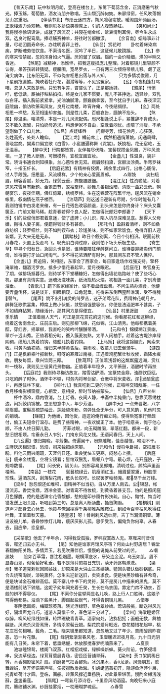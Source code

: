 <!-- { "loadSidebar": true } -->
　　【普天乐南】玩中秋明月朗，登高在楼台上。东篱下菊蕊含金，正消磨暑气秋光。捧玉觞，葡萄酿，酒友诗朋齐歌唱，玉山颓沉醉何妨。朱扉绿窗，任风吹落帽龙山赏重阳。
　　【伴读书北】布彤云迷四方，朔风凛毡帘放。暖阁围炉频酾汤，正歌楼酒力添欢畅。我则见多娇语笑樽席上，引的人腹热肠狂。
　　【笑和尚北】我将慢徐徐语话讲，成就了风流况；共寝在绡金帐，诉衷情到耳傍，尽今生永成双。选良时配鸾凰。捧瑶觞赛神羊，将往时苦都撇漾。
　　【余音南】姻缘事非计量，尽老团圆寿命长，办炷明香拜上苍。
　　【仙吕】赏花时
　　卧枕着床染病疾，梦断魂劳怕饮食。不索请名医，沉吟了半日，这证候儿敢跷蹊。
　　【幺】参的寒来恰禁起，忽的浑身如火气逼。厌的皱了双眉。豁的一会价精细，烘的半晌又昏迷。
　　【煞尾】减精神，添憔悴，把我这瘦损庞儿整理。对着那镜儿里容颜不认得，呆答孩转转猜疑。瘦腰围，宽尽罗衣，一日有两三次频将带缋儿移。觑了这淹尖病体，比东阳无异，不似俺害相思出落与外人知。
　　只为多情忒俊雅，月下星前拖逗煞。掩映着牡丹花，潜潜等等，不见劣冤家。
　　【幺】今夜相逢打骂咱，忽见人来敢是他。只恐有争差，咨咨认了，正是那娇娃。
　　【煞尾】悄悄吁，低低话，厮抽抒粘粘掐掐。终是女儿家不惯耍，庞儿不甚挣达。透轻纱，双乳似白牙。插入胸前紧紧拿，光油油腻滑。颤巍巍拿罢，至今犹自手儿麻。春夜深沉庭院幽，偷访吹箫鸾凤友。良月过南楼，昨宵许俺，今夜结绸缪。
　　【幺】两处相思一样愁，及至相逢却害羞。则是性儿柔，百般哀告，腼腆不抬头。
　　【煞尾】你温柔，咱清秀，本是一对儿风流配偶。咫尺相逢说上手，紧推辞不肯成头。又不敢久迟留，只怕奶母追求。料想伊家不自由，空耽着闷忧。虚陪了消瘦，不承望刚做了个口儿休。
　　【仙吕】点疑绛唇
　　问柳寻芳，惜花怜月，心狂荡。名姓高扬，处处人瞻仰。
　　【混江龙】樽前席上，偶然相遇俏萧娘。闲通局肆，善晓宫商。樊素口偏宜歌《白雪》，小蛮腰遍称舞《霓裳》。妖娆相。花无宿艳，玉无温香。
　　【醉中天】行院都皆赏，女伴每尽伏降。宝髻钗攒金凤凰，万种风流相。一见了教人断肠，可憎模样，宜梳宜画宜妆。
　　【金盏儿】性温良，貌非常。晓诗书通合刺知棋象，兰心蕙性世无双。蛾眉频扫黛，宫额淡涂黄。半弯罗袜窄，十指玉纤长。
　　【后庭花煞】有精神有伎俩，诸余里忒四行。出格心肠俏，过人手段强。细思量，风流模样，少个的亲心爱画眉郎。
　　△赠妓
　　淡扫蛾眉，粉容香腻，娇无力。绿鬓云垂，旖旎腰肢细。
　　【混江龙】性资聪慧，对着这风花雪月有新题。金篦击节，翠袖擎杯。妙舞几番银烛暗，清歌一曲彩云低。朝朝宴乐，夜夜佳期。偎红倚翠，绣幌罗帏。生在这锦营花阵繁华地，逞风流在销金帐里，叙幽情在燕子楼西。
　　【油葫芦】则这送旧迎新有尽期，少年时能有几？我则怕镜中白发老来催，有一日花残色改容颜退，到头来怎是你终身计？床头又囊箧乏，门前又鞍马稀。趁青春若得个良人配，怎做得张郎妇李郎妻？
　　【天下乐】引的些俊俏郎君着意迷，使了虚脾；小儿识，陷人坑尽深难见底。惹得人父母嫌，搬得人妻子离，便趱得钱财多有甚奇。
　　【那吒令】盈斟着酒杯，则不如桑麻纺织；轻罗细丝，则不如荆钗布衣；珍馐美味，则不如家常饭食。免得弃旧人迎新婿，到大来无是无非。
　　【鹊踏枝】昨日个叙别离，今日个待相识。眼面前秋月春花，头直上兔走乌飞。叹光阴白驹过隙，我则怕下场头乐极生悲。
　　【寄生草】早寻个归秋日，急回头也是迟，谁待要陪狂伴醉筵间立，谁待要迎妍卖俏门前倚，谁待要打牙讪口闲淘气。少不得花浓酒酽有时休，那其间东君不管人憔悴。
　　【金盏儿】费追陪，笑相随，东家会了西家会，每日家逢场作戏强支持。擎杯淹翠袖，翻酒污罗衣。抵多少惜花春起早，爱月夜眠迟。
　　【后庭花】唤官身无了期，做排场抵暮归。则待学不下堂糟糠妇，怎做得出墙花临路岐？使了些巧心机，那里有真情实意。迷魂汤滋味美，纸汤瓶热火煨。初相逢一面儿喜，才别离便泪垂。
　　【青歌儿】趱下些家缘家计，做不着盘缠盘费。不问生熟办酒食，他便要弄盏传杯。说是谈非，斜眼相窥，口角涎垂。吃得来东倒西歪醉淋漓，受不得腌替气。
　　【尾声】跳不出引魂灵的绮罗丛，迷子弟莺花队，费精神花朝月夕。醉舞狂歌供宴集，樽席上做小伏低，敛愁眉强整容仪。你便是法酒肥羊不甚美，子不如绩麻拈絮，随缘活计，那其间方是得便宜。
　　【仙吕】村里迓鼓
　　△四季乐情
　　正值着丽人天气，可正是赏花赏花的这时候。你看那花红和这柳绿，绕着这舍南舍北、庄前庄后。则见那柳飞绵，花似锦，江山清秀。他每都携着美酝，穿红杏，摇翠柳，我直吃的笑吟吟醺醺带酒。
　　【元和令】锦模糊江景幽，翠がテ远山秀。正值着稻分畦，蚕入簇麦初熟，太平人闲袖手。趁着这古堤沙岸绿阴稠，缆船儿执着钓钩，缆船儿执着钓钩。
　　【上马娇】我将这锦鲤兜，网索来收。村务内酒初熟，恰归来半醉黄昏后。暮雨收，牧童儿归去倒骑牛。
　　【游四门】正是枫麻梧叶报新秋，呀呀的寒雁过南楼。正遇着鸡肥蟹壮秋收候，霜降水痕收。朋友每留，乘兴饮两三瓯。
　　【胜葫芦】正值着浅碧的这粼粼露远洲，赏红叶一枝秋，我则见三径黄花景物幽。正值着丰年稔岁，太平箫鼓，酒醒时节再扶头。
　　【后庭花】我则待寻梅访故友，踏雪沽酽酒。宝篆焚金鼎，浊醪饮巨瓯，只吃的醉了时休。酒怀中不够，村务内将琴剑留，仓廒中将米麦收。浑发醅瓮底ド，再邀住林下叟。
　　【柳叶儿】我真吃到二更的时候，正喧哗交错觥筹，一任教月移梅影横窗瘦。心相爱，意相投，醉时节纳被蒙头。
　　【仙吕】八声甘州
　　杯中酒冷，鼎内香消，台上灯昏。夜间人静，书斋中半掩重门。愁靠芙蓉绣枕边，闷拥鲛绡锦被。空思想意中人，年少芳温。
　　【醉中天】一点朱唇嫩，八字柳眉颦。宝髻高梳楚岫云，莲脸施朱粉。包弹处全无半分，可人意风韵，见他时忽的销魂。
　　【赚尾】为他娇，因他俊，迤逗的俺行痴立盹。便得后冤家行频觑付，偷工夫短命行温存。是费了些精神，一夜欢娱正了本。他于咱意亲，俺于他心顺，不由人终日脚儿勤。
　　芳菲过眼，向玉砌雕阑，翠落红翻。都来一段，新愁旧恨相烦。帘垂永日人乍别，门掩东风花又残。无语问春归，天上人间。
　　【六幺遍】恨归期晚，寻芳懒。倚遍阑干，盼煞雕鞍，佳音越悭，啼泪不干。生睚厌厌相思恨，愁烦，闷来独把绣床攀。
　　【元和令】谩将龟卦揭，空把雁书盼。料他云雨兴阑珊，天涯何日还。重衾犹怯五更寒，闷愁心上攒。
　　【后庭花】瘦来金缕宽，空将宝镜看；髻绾双鬟乱，眉颦八字弯。最心烦，花开庭院，子规啼数番。
　　【尾】问长安，隔关山，别郎容易见郎难。清明过也，鹧鸪声里画楼闲。
　　【南吕】一枝花
　　鬓鬟梳绿云，肌瘦消红玉。蛾眉颦翠黛，粉脸堕珍珠。遍洒东风，刮落梨花雨，低头长叹吁。长叹罢罗帕频淹。都尽千丝万缕。
　　【梁州】愁怨恨还如堆积，旧精神不似当初。自从万里人南去。尘锦瑟，帐漫流苏。香焚宝鼎，酒冷金壶。对青鸾不待妆梳，到黄昏着甚支吾。怕的是照闲庭月色朦胧，倦的是透珠帘花香馥郁，愁的是印纱窗竹影扶疏。自心，黯忖。悔当时错发送上阳关路，听唱到第三句。总是离人断肠曲，搔首踟蹰。
　　【梧桐树】刚道声才郎身去心休去，他揽与俺回挽得千条柳难系雕鞍住。到如今百草枯风吹得红叶舞，正值着秋天暮。
　　【感皇恩】呀！骨剌剌风透纱厨，吉丁当漏滴铜壶。薄设设被儿单，昏昏惨惨灯儿暗，瘦厌厌影儿孤。思伊受苦，偏俺负你何辜。从春去，因应举，恋皇都。

　　【采茶歌】他去了半年余，闪得我受孤独，罗帏寂寞故人无。寒雁来时音信杳，雁还归去亦无书。
　　【尾】知他是谁家月馆风亭宿？何处山村野店居？锦堂春翻做阳关路。多情弄玉，若见吹箫伴侣，慢慢的说俺从前受过的苦。
　　△嘲黑妓
　　脸如百草霜，唇注松烟墨。眼横潭底水，牙染连金泥。乌玉如肌，眉不显春山翠，似葡萄好乳垂。若不是薄荷煎每日充饥，渎牙药逐朝漱洗。
　　【梁州】我子道克剌张回回姊妹，却原来是大洪山三圣姨姨。猛回头错认做砂锅底。只合去烧窑淘炭，漆碗熏杯。怎生去迎新送旧，卖笑求食。便是块黑砂糖有甚希奇，便是块试金石难辨高低。莫不寨儿中书下的灵符，莫不是房儿中描来的黑鬼，莫不是酒楼前贴下钟馗。这妮子幼年间充着壬癸，生长在乌衣国。靠定门帘不动衣，百般的辨不得容仪。
　　【尾】不索你分星擘两显名儿唤，路上行人口胜碑，这娘子骂得他都易。泪滴下些黑汁，脚踢起些炭气，吁得青铜镜儿黑。
　　△惜春
　　春阴低画阁，梅瓣琼英落。晓光浮绿野，草色翠纱娇。莺语般挑，断送得风光好，隔墙声尤自巧。道游人莫惜千金，春色渐三分过了。
　　【梁州】海棠睡娇容似醉，柳风轻绿线如缫，轮蹄碾破青青草。酒家何处，沾旆招摇；画船无数，舞袖翩跹。风流杀凤管鸾箫，多情杀翠髻云翘。梨花院爱月眠迟，杏花楼惜花起早，桃花庄觅句相嘲。鬓角，二毛。晓来镜里都知道，忽忽地又过了年少。苦雨酸风昨夜恶，恐一片花飘。
　　【尾】绿阴繁渐渐春风老，玉壶暖迟迟夜月高，九十日光阴能有几日笑。朱帘下着，低垂绣幄，休放那搅春梦呢喃燕来了。
　　△夏景
　　池塘睡锦鸳，楼阁飞双燕。红榴招戏蝶，绿柳噪新蝉。葵火阶前，竹笋侵墙串，泉流草径边。绿茸茸蓑展青毡，密匝匝苔铺翠藓。
　　【梁州】荼コ架阴稀日转，木香棚影密风扌扇。消磨暑气把香醪劝。冰沉果木，香龙涎。风骚朋友，歌舞蝉娟，尽开怀语笑声喧，任披襟散发掀髯。引蜻蜓菡萏初开，隐游鱼浮萍乍展，托青蛙荷叶才圆。登临，画船。趁薰风撑近垂扬院，对此景果堪羡。慢酌金樽浅浅斟，盏盏垂莲。
　　【隔尾】一弯新月添诗卷，十里香风助酒筵。向晚归来小庭院，簟纹铺水渊。纱厨挂雾烟，一枕珊瑚梦魂远。
　　△春雪
